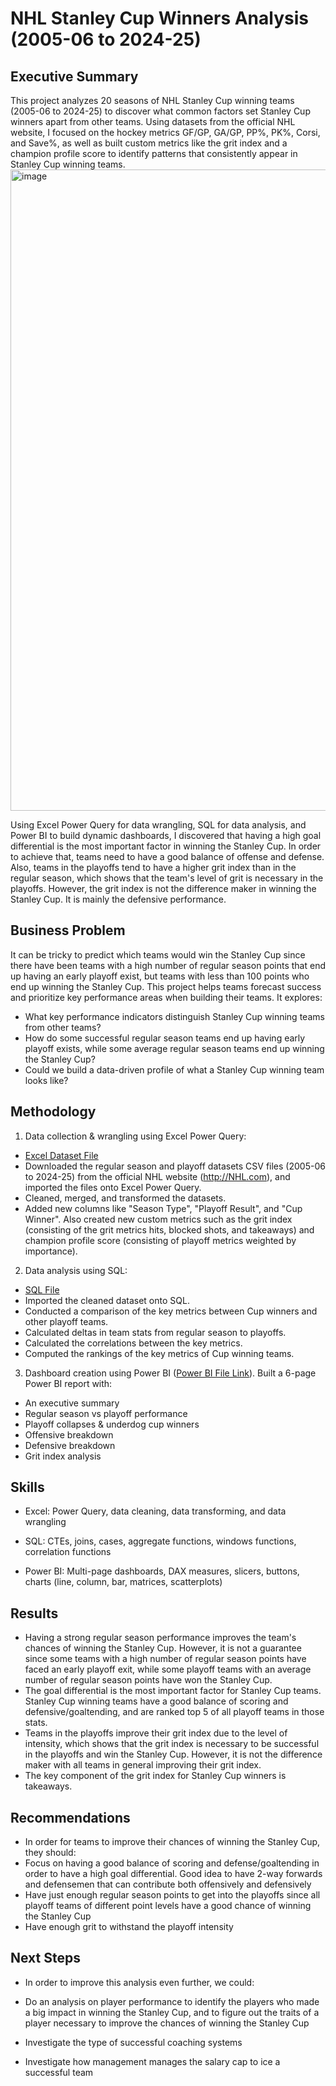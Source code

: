 # NHL Stanley Cup Winners Analysis (2005-06 to 2024-25)

## Executive Summary
This project analyzes 20 seasons of NHL Stanley Cup winning teams (2005-06 to 2024-25) to discover what common factors set Stanley Cup winners apart from other teams. Using datasets from the official NHL website, I focused on the hockey metrics GF/GP, GA/GP, PP%, PK%, Corsi, and Save%, as well as built custom metrics like the grit index and a champion profile score to identify patterns that consistently appear in Stanley Cup winning teams.
<img width="1848" height="1026" alt="image" src="https://github.com/user-attachments/assets/35a1837c-f5a4-4195-9d3d-f236d6ea6e31" />


Using Excel Power Query for data wrangling, SQL for data analysis, and Power BI to build dynamic dashboards, I discovered that having a high goal differential is the most important factor in winning the Stanley Cup. In order to achieve that, teams need to have a good balance of offense and defense. Also, teams in the playoffs tend to have a higher grit index than in the regular season, which shows that the team's level of grit is necessary in the playoffs. However, the grit index is not the difference maker in winning the Stanley Cup. It is mainly the defensive performance.

## Business Problem
It can be tricky to predict which teams would win the Stanley Cup since there have been teams with a high number of regular season points that end up having an early playoff exist, but teams with less than 100 points who end up winning the Stanley Cup. This project helps teams forecast success and prioritize key performance areas when building their teams. It explores:
- What key performance indicators distinguish Stanley Cup winning teams from other teams?
- How do some successful regular season teams end up having early playoff exists, while some average regular season teams end up winning the Stanley Cup?
- Could we build a data-driven profile of what a Stanley Cup winning team looks like?



## Methodology
1. Data collection & wrangling using Excel Power Query:
- [Excel Dataset File](https://github.com/simonhsieh999/NHL-Stanley-Cup-Winners-Analysis/blob/main/NHL_Dataset.xlsx)
- Downloaded the regular season and playoff datasets CSV files (2005-06 to 2024-25) from the official NHL website (http://NHL.com), and imported the files onto Excel Power Query.
- Cleaned, merged, and transformed the datasets.
- Added new columns like "Season Type", "Playoff Result", and "Cup Winner". Also created new custom metrics such as the grit index (consisting of the grit metrics hits, blocked shots, and takeaways) and champion profile score (consisting of playoff metrics weighted by importance).
2. Data analysis using SQL:
- [SQL File](https://github.com/simonhsieh999/NHL-Stanley-Cup-Winners-Analysis/blob/main/NHL_SQL_Codes.sql)
- Imported the cleaned dataset onto SQL.
- Conducted a comparison of the key metrics between Cup winners and other playoff teams.
- Calculated deltas in team stats from regular season to playoffs.
- Calculated the correlations between the key metrics.
- Computed the rankings of the key metrics of Cup winning teams.
3. Dashboard creation using Power BI ([Power BI File Link](https://github.com/simonhsieh999/NHL-Stanley-Cup-Winners-Analysis/blob/main/NHL%20Project%20Power%20BI.pbix)). Built a 6-page Power BI report with:
- An executive summary
- Regular season vs playoff performance
- Playoff collapses & underdog cup winners
- Offensive breakdown
- Defensive breakdown
- Grit index analysis


## Skills
- Excel: Power Query, data cleaning, data transforming, and data wrangling
  
- SQL: CTEs, joins, cases, aggregate functions, windows functions, correlation functions
- Power BI: Multi-page dashboards, DAX measures, slicers, buttons, charts (line, column, bar, matrices, scatterplots)


## Results
- Having a strong regular season performance improves the team's chances of winning the Stanley Cup. However, it is not a guarantee since some teams with a high number of regular season points have faced an early playoff exit, while some playoff teams with an average number of regular season points have won the Stanley Cup.
- The goal differential is the most important factor for Stanley Cup teams. Stanley Cup winning teams have a good balance of scoring and defensive/goaltending, and are ranked top 5 of all playoff teams in those stats.
- Teams in the playoffs improve their grit index due to the level of intensity, which shows that the grit index is necessary to be successful in the playoffs and win the Stanley Cup. However, it is not the difference maker with all teams in general improving their grit index.
- The key component of the grit index for Stanley Cup winners is takeaways.


## Recommendations
- In order for teams to improve their chances of winning the Stanley Cup, they should:
- Focus on having a good balance of scoring and defense/goaltending in order to have a high goal differential. Good idea to have 2-way forwards and defensemen that can contribute both offensively and defensively
- Have just enough regular season points to get into the playoffs since all playoff teams of different point levels have a good chance of winning the Stanley Cup
- Have enough grit to withstand the playoff intensity

## Next Steps
- In order to improve this analysis even further, we could:
- Do an analysis on player performance to identify the players who made a big impact in winning the Stanley Cup, and to figure out the traits of a player necessary to improve the chances of winning the Stanley Cup
- Investigate the type of successful coaching systems

- Investigate how management manages the salary cap to ice a successful team

